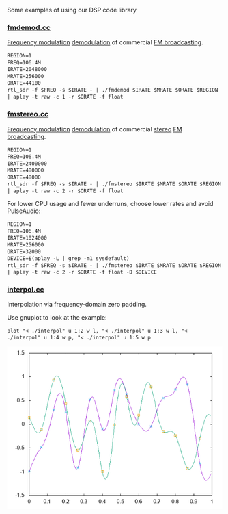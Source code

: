 Some examples of using our DSP code library

### [fmdemod.cc](fmdemod.cc)

[Frequency modulation](https://en.wikipedia.org/wiki/Frequency_modulation) [demodulation](https://en.wikipedia.org/wiki/Demodulation) of commercial [FM broadcasting](https://en.wikipedia.org/wiki/FM_broadcasting).

```
REGION=1
FREQ=106.4M
IRATE=2048000
MRATE=256000
ORATE=44100
rtl_sdr -f $FREQ -s $IRATE - | ./fmdemod $IRATE $MRATE $ORATE $REGION | aplay -t raw -c 1 -r $ORATE -f float
```

### [fmstereo.cc](fmstereo.cc)

[Frequency modulation](https://en.wikipedia.org/wiki/Frequency_modulation) [demodulation](https://en.wikipedia.org/wiki/Demodulation) of commercial [stereo](https://en.wikipedia.org/wiki/Stereophonic_sound) [FM broadcasting](https://en.wikipedia.org/wiki/FM_broadcasting).

```
REGION=1
FREQ=106.4M
IRATE=2400000
MRATE=480000
ORATE=48000
rtl_sdr -f $FREQ -s $IRATE - | ./fmstereo $IRATE $MRATE $ORATE $REGION | aplay -t raw -c 2 -r $ORATE -f float
```

For lower CPU usage and fewer underruns, choose lower rates and avoid PulseAudio:
```
REGION=1
FREQ=106.4M
IRATE=1024000
MRATE=256000
ORATE=32000
DEVICE=$(aplay -L | grep -m1 sysdefault)
rtl_sdr -f $FREQ -s $IRATE - | ./fmstereo $IRATE $MRATE $ORATE $REGION | aplay -t raw -c 2 -r $ORATE -f float -D $DEVICE
```

### [interpol.cc](interpol.cc)

Interpolation via frequency-domain zero padding.

Use gnuplot to look at the example:
```
plot "< ./interpol" u 1:2 w l, "< ./interpol" u 1:3 w l, "< ./interpol" u 1:4 w p, "< ./interpol" u 1:5 w p
```
![interpol.png](interpol.png)

